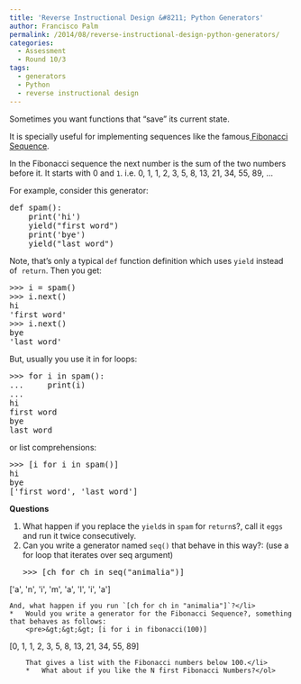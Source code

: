 ```yaml
---
title: 'Reverse Instructional Design &#8211; Python Generators'
author: Francisco Palm
permalink: /2014/08/reverse-instructional-design-python-generators/
categories:
  - Assessment
  - Round 10/3
tags:
  - generators
  - Python
  - reverse instructional design
---
```

Sometimes you want functions that &#8220;save&#8221; its current state.

It is specially useful for implementing sequences like the famous[ Fibonacci Sequence][1].

In the Fibonacci sequence the next number is the sum of the two numbers before it. It starts with 0 and `1`. i.e. 0, 1, 1, 2, 3, 5, 8, 13, 21, 34, 55, 89, &#8230;

For example, consider this generator:

<pre>def spam():
    print('hi')
    yield("first word")
    print('bye')
    yield("last word")</pre>

Note, that&#8217;s only a typical `def` function definition which uses `yield` instead of  `return`. Then you get:

<pre>&gt;&gt;&gt; i = spam()
&gt;&gt;&gt; i.next()
hi
'first word'
&gt;&gt;&gt; i.next()
bye
'last word'</pre>

But, usually you use it in for loops:

<pre>&gt;&gt;&gt; for i in spam():
...     print(i)
...
hi
first word
bye
last word</pre>

or list comprehensions:

<pre>&gt;&gt;&gt; [i for i in spam()]
hi
bye
['first word', 'last word']</pre>

**Questions**

1.  What happen if you replace the `yield`s in `spam` for `return`s?, call it `eggs` and run it twice consecutively.
2.  Can you write a generator named `seq()` that behave in this way?: (use a for loop that iterates over seq argument) 
    <pre>&gt;&gt;&gt; [ch for ch in seq("animalia")]
['a', 'n', 'i', 'm', 'a', 'l', 'i', 'a']</pre>
    
    And, what happen if you run `[ch for ch in "animalia"]`?</li> 
    *   Would you write a generator for the Fibonacci Sequence?, something that behaves as follows: 
        <pre>&gt;&gt;&gt; [i for i in fibonacci(100)]
[0, 1, 1, 2, 3, 5, 8, 13, 21, 34, 55, 89]</pre>
        
        That gives a list with the Fibonacci numbers below 100.</li> 
        *   What about if you like the N first Fibonacci Numbers?</ol>

 [1]: http://en.wikipedia.org/wiki/Fibonacci_number "Fibonacci Sequence"
